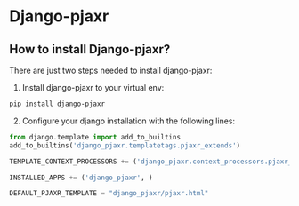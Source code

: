 # Django-pjaxr

## How to install Django-pjaxr?

There are just two steps needed to install django-pjaxr:

1. Install django-pjaxr to your virtual env:

```bash
pip install django-pjaxr
```
	

2. Configure your django installation with the following lines:

```python
from django.template import add_to_builtins
add_to_builtins('django_pjaxr.templatetags.pjaxr_extends')

TEMPLATE_CONTEXT_PROCESSORS += ('django_pjaxr.context_processors.pjaxr_information',)

INSTALLED_APPS += ('django_pjaxr', )

DEFAULT_PJAXR_TEMPLATE = "django_pjaxr/pjaxr.html"
```
